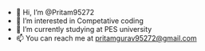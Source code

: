 - 👋 Hi, I’m @Pritam95272
- 👀 I’m interested in Competative coding
- 🌱 I’m currently studying  at PES university
- 📫 You can reach me at pritamgurav95272@gmail.com

<!---
Pritam95272/Pritam95272 is a ✨ special ✨ repository because its `README.md` (this file) appears on your GitHub profile.
You can click the Preview link to take a look at your changes.
--->
